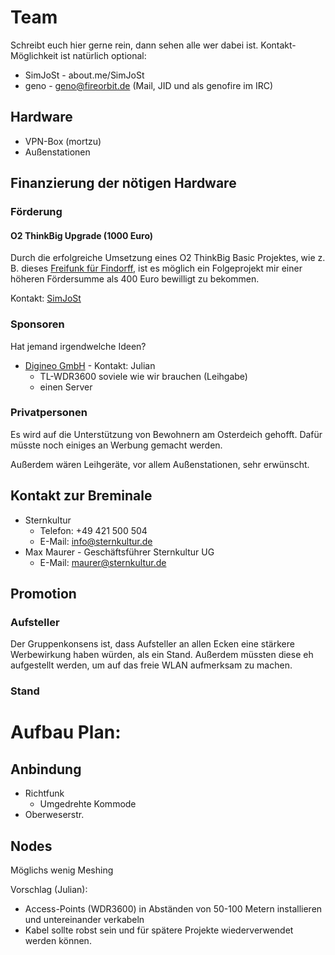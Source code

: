 # Team
Schreibt euch hier gerne rein, dann sehen alle wer dabei ist. Kontakt-Möglichkeit ist natürlich optional:
* SimJoSt - about.me/SimJoSt
* geno - geno@fireorbit.de (Mail, JID und als genofire im IRC)

## Hardware
* VPN-Box (mortzu)
* Außenstationen

## Finanzierung der nötigen Hardware
### Förderung
#### O2 ThinkBig Upgrade (1000 Euro)
Durch die erfolgreiche Umsetzung eines O2 ThinkBig Basic Projektes, wie z. B. dieses [Freifunk für Findorff](https://www.think-big.org/projekt/freifunk-fuer-findorff/), ist es möglich ein Folgeprojekt mir einer höheren Fördersumme als 400 Euro bewilligt zu bekommen.

Kontakt: [SimJoSt](https://www.about.me/SimJoSt)

### Sponsoren
Hat jemand irgendwelche Ideen?

* [Digineo GmbH](http://www.digineo.de/) - Kontakt: Julian
  * TL-WDR3600 soviele wie wir brauchen (Leihgabe)
  * einen Server

### Privatpersonen
Es wird auf die Unterstützung von Bewohnern am Osterdeich gehofft. Dafür müsste noch einiges an Werbung gemacht werden.

Außerdem wären Leihgeräte, vor allem Außenstationen, sehr erwünscht.

## Kontakt zur Breminale
* Sternkultur
  * Telefon: +49 421 500 504
  * E-Mail: info@sternkultur.de
* Max Maurer - Geschäftsführer Sternkultur UG
  * E-Mail: maurer@sternkultur.de

## Promotion
### Aufsteller
Der Gruppenkonsens ist, dass Aufsteller an allen Ecken eine stärkere Werbewirkung haben würden, als ein Stand. Außerdem müssten diese eh aufgestellt werden, um auf das freie WLAN aufmerksam zu machen.

### Stand


# Aufbau Plan:

## Anbindung
* Richtfunk
  * Umgedrehte Kommode
* Oberweserstr.

## Nodes
  Möglichs wenig Meshing

Vorschlag (Julian):
* Access-Points (WDR3600) in Abständen von 50-100 Metern installieren und untereinander verkabeln
* Kabel sollte robst sein und für spätere Projekte wiederverwendet werden können.
